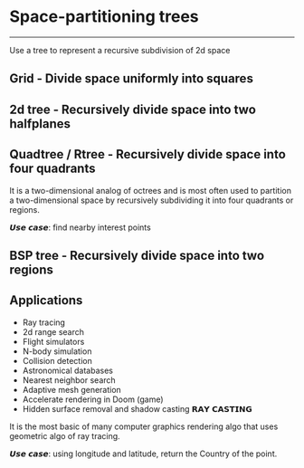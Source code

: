 # Space-partitioning trees

---

Use a tree to represent a recursive subdivision of 2d space

## Grid - Divide space uniformly into squares

## 2d tree - Recursively divide space into two halfplanes

## Quadtree / Rtree - Recursively divide space into four quadrants

It is a two-dimensional analog of octrees and is most often used to partition a two-dimensional space by recursively subdividing it into four quadrants or regions.

𝙐𝙨𝙚 𝙘𝙖𝙨𝙚: find nearby interest points

## BSP tree - Recursively divide space into two regions

## Applications

- Ray tracing
- 2d range search
- Flight simulators
- N-body simulation
- Collision detection
- Astronomical databases
- Nearest neighbor search
- Adaptive mesh generation
- Accelerate rendering in Doom (game)
- Hidden surface removal and shadow casting
𝗥𝗔𝗬 𝗖𝗔𝗦𝗧𝗜𝗡𝗚

It is the most basic of many computer graphics rendering algo that uses geometric algo of ray tracing.

𝙐𝙨𝙚 𝙘𝙖𝙨𝙚: using longitude and latitude, return the Country of the point.
